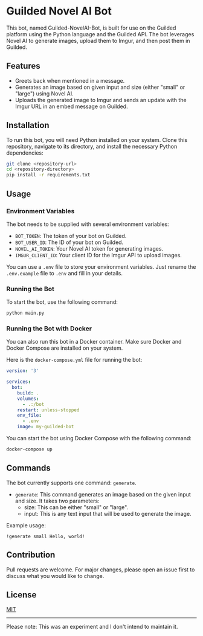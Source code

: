 # Guilded Novel AI Bot

This bot, named Guilded-NovelAI-Bot, is built for use on the Guilded platform using the Python language and the Guilded API. The bot leverages Novel AI to generate images, upload them to Imgur, and then post them in Guilded.

## Features

- Greets back when mentioned in a message.
- Generates an image based on given input and size (either "small" or "large") using Novel AI.
- Uploads the generated image to Imgur and sends an update with the Imgur URL in an embed message on Guilded.

## Installation

To run this bot, you will need Python installed on your system. Clone this repository, navigate to its directory, and install the necessary Python dependencies:

```bash
git clone <repository-url>
cd <repository-directory>
pip install -r requirements.txt
```

## Usage

### Environment Variables

The bot needs to be supplied with several environment variables:

- `BOT_TOKEN`: The token of your bot on Guilded.
- `BOT_USER_ID`: The ID of your bot on Guilded.
- `NOVEL_AI_TOKEN`: Your Novel AI token for generating images.
- `IMGUR_CLIENT_ID`: Your client ID for the Imgur API to upload images.

You can use a `.env` file to store your environment variables. Just rename the `.env.example` file to `.env` and fill in your details.

### Running the Bot

To start the bot, use the following command:

```bash
python main.py
```

### Running the Bot with Docker

You can also run this bot in a Docker container. Make sure Docker and Docker Compose are installed on your system.

Here is the `docker-compose.yml` file for running the bot:

```yaml
version: '3'

services:
  bot:
    build: .
    volumes:
      - .:/bot
    restart: unless-stopped
    env_file:
      - .env
    image: my-guilded-bot
```

You can start the bot using Docker Compose with the following command:

```bash
docker-compose up
```

## Commands

The bot currently supports one command: `generate`.

- `generate`: This command generates an image based on the given input and size. It takes two parameters:
    - size: This can be either "small" or "large".
    - input: This is any text input that will be used to generate the image.

Example usage:

```
!generate small Hello, world!
```

## Contribution

Pull requests are welcome. For major changes, please open an issue first to discuss what you would like to change.

## License

[MIT](https://choosealicense.com/licenses/mit/)

---

Please note: This was an experiment and I don't intend to maintain it.
